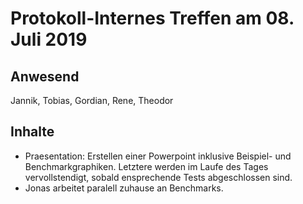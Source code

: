 # Protokoll-Internes Treffen am 08. Juli 2019

## Anwesend

Jannik, Tobias, Gordian, Rene, Theodor

## Inhalte

- Praesentation: Erstellen einer Powerpoint inklusive Beispiel- und Benchmarkgraphiken. Letztere werden im Laufe des Tages vervollstendigt, sobald ensprechende Tests abgeschlossen sind.
- Jonas arbeitet paralell zuhause an Benchmarks.
